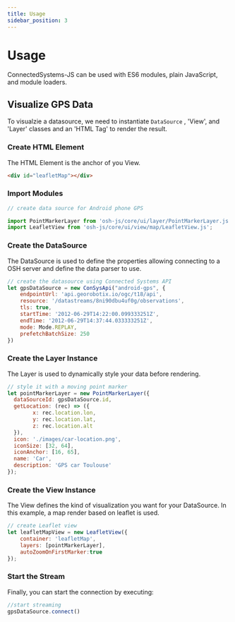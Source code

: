 ```yaml
---
title: Usage
sidebar_position: 3
---
```


# Usage

ConnectedSystems-JS can be used with ES6 modules, plain JavaScript, and module loaders.

## Visualize GPS Data
To visualzie a datasource, we need to instantiate `DataSource` , 'View', and 'Layer' classes and an 'HTML Tag' to render the result.

### Create HTML Element
The HTML Element is the anchor of you View.

```html
<div id="leafletMap"></div>
```

### Import Modules
```js
// create data source for Android phone GPS

import PointMarkerLayer from 'osh-js/core/ui/layer/PointMarkerLayer.js';
import LeafletView from 'osh-js/core/ui/view/map/LeafletView.js';
```

### Create the DataSource
The DataSource is used to define the properties allowing connecting to a OSH server and define the data parser to use.

```js
// create the datasource using Connected Systems API
let gpsDataSource = new ConSysApi("android-gps", {
    endpointUrl: 'api.georobotix.io/ogc/t18/api',
    resource: '/datastreams/8ni90dbu4uf0g/observations',
    tls: true,
    startTime: '2012-06-29T14:22:00.099333251Z',
    endTime: '2012-06-29T14:37:44.033333251Z',
    mode: Mode.REPLAY,
    prefetchBatchSize: 250
})

```

### Create the Layer Instance
The Layer is used to dynamically style your data before rendering.

```js
// style it with a moving point marker
let pointMarkerLayer = new PointMarkerLayer({
  dataSourceId: gpsDataSource.id,
  getLocation: (rec) => ({
        x: rec.location.lon,
        y: rec.location.lat,
        z: rec.location.alt
  }),
  icon: './images/car-location.png',
  iconSize: [32, 64],
  iconAnchor: [16, 65],
  name: 'Car',
  description: 'GPS car Toulouse'
});

```


### Create the View Instance
The View defines the kind of visualization you want for your DataSource. In this example, a map render based on leaflet is used.

```js
// create Leaflet view
let leafletMapView = new LeafletView({
    container: 'leafletMap',
    layers: [pointMarkerLayer],
    autoZoomOnFirstMarker:true
});

```


### Start the Stream
Finally, you can start the connection by executing:

```js
//start streaming
gpsDataSource.connect()
```
